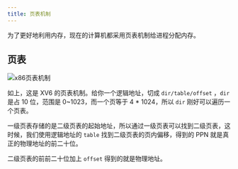 ```yaml
---
title: 页表机制
---
```


 为了更好地利用内存，现在的计算机都采用页表机制给进程分配内存。

## 页表

![x86页表机制](/operating-system/img/table.png)

如上，这是 XV6 的页表机制。给你一个逻辑地址，切成 `dir/table/offset` ，`dir` 是占 10 位，范围是 0~1023，而一个页等于 4 * 1024，所以 `dir` 刚好可以遍历一个页表。

一级页表存储的是二级页表的起始地址，所以通过一级页表可以找到二级页表，这时候，我们使用逻辑地址的 `table` 找到二级页表的页内偏移，得到的 PPN 就是真正的物理地址的前二十位。

二级页表的前前二十位加上 `offset` 得到的就是物理地址。